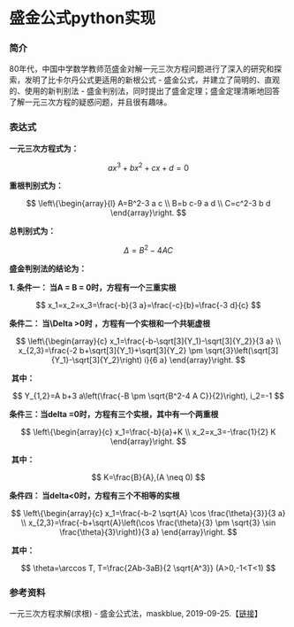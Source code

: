 # 盛金公式python实现

### 简介

80年代，中国中学数学教师范盛金对解一元三次方程问题进行了深入的研究和探索，发明了比卡尔丹公式更适用的新根公式 - 盛金公式，并建立了简明的、直观的、使用的新判别法 - 盛金判别法，同时提出了盛金定理；盛金定理清晰地回答了解一元三次方程的疑惑问题，并且很有趣味。

### 表达式

**一元三次方程式为：**

$$
a x^3+b x^2+c x+d=0
$$

**重根判别式为：**

$$
\left\{\begin{array}{l}
A=B^2-3 a c \\
B=b c-9 a d \\
C=c^2-3 b d
\end{array}\right.
$$

**总判别式为：**

$$
\Delta=B^2-4 A C
$$

**盛金判别法的结论为：**

**1. 条件一： 当A = B = 0时，方程有一个三重实根**

$$
x_1=x_2=x_3=\frac{-b}{3 a}=\frac{-c}{b}=\frac{-3 d}{c}
$$

**条件二： 当\Delta >0时 ，方程有一个实根和一个共轭虚根**

$$
\left\{\begin{array}{c}
x_1=\frac{-b-\sqrt[3]{Y_1}-\sqrt[3]{Y_2}}{3 a} \\
x_{2,3}=\frac{-2 b+\sqrt[3]{Y_1}+\sqrt[3]{Y_2} \pm \sqrt{3}\left(\sqrt[3]{Y_1}-\sqrt[3]{Y_2}\right) i}{6 a}
\end{array}\right.
$$

​	**其中：**

$$
Y_{1,2}=A b+3 a\left(\frac{-B \pm \sqrt{B^2-4 A C}}{2}\right), i_2=-1
$$

**条件三：当delta =0时，方程有三个实根，其中有一个两重根**

$$
\left\{\begin{array}{c}
x_1=\frac{-b}{a}+K \\
x_2=x_3=-\frac{1}{2} K
\end{array}\right.
$$

​	**其中：**

$$
K=\frac{B}{A},(A \neq 0)
$$

**条件四： 当delta<0时，方程有三个不相等的实根**

$$
\left\{\begin{array}{c}
x_1=\frac{-b-2 \sqrt{A} \cos \frac{\theta}{3}}{3 a} \\
x_{2,3}=\frac{-b+\sqrt{A}\left(\cos \frac{\theta}{3} \pm \sqrt{3} \sin \frac{\theta}{3}\right)}{3 a}
\end{array}\right.
$$

​	**其中：**

$$
\theta=\arccos T, T=\frac{2Ab-3aB}{2 \sqrt{A^3}} (A>0,-1<T<1)
$$


### 参考资料

一元三次方程求解(求根) - 盛金公式法，maskblue, 2019-09-25.【[链接](https://blog.csdn.net/u012912039/article/details/101363323)】

